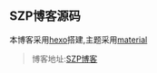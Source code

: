 ## SZP博客源码
本博客采用[hexo](https://hexo.io)搭建,主题采用[material](https://github.com/viosey/hexo-theme-material)

> 博客地址:[SZP博客](https://blog.szpinc.org)